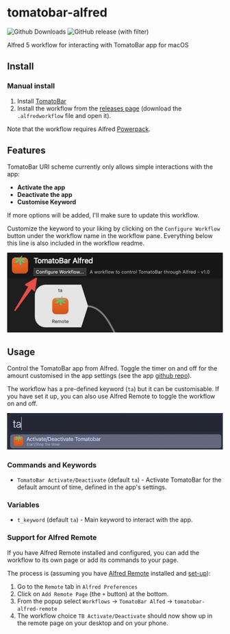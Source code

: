 # tomatobar-alfred

![Github Downloads](https://img.shields.io/github/downloads/andreatitolo/tomatobar-alfred/total) ![GitHub release (with filter)](https://img.shields.io/github/v/release/andreatitolo/tomatobar-alfred)

Alfred 5 workflow for interacting with TomatoBar app for macOS 

## Install

### Manual install
1. Install [TomatoBar](https://github.com/ivoronin/TomatoBar)
2. Install the workflow from the [releases page](https://github.com/andreatitolo/tomatobar-alfred/releases/latest) (download the `.alfredworkflow` file and open it).

Note that the workflow requires Alfred [Powerpack](https://www.alfredapp.com/powerpack).

## Features

TomatoBar URI scheme currently only allows simple interactions with the app:
- **Activate the app**
- **Deactivate the app**
- **Customise Keyword**

If more options will be added, I'll make sure to update this workflow.

Customize the keyword to your liking by clicking on the `Configure Workflow` button under the workflow name in the workflow pane. Everything below this line is also included in the workflow readme.

![Alfred customise workflow](images/configure_workflow.png)

## Usage
Control the TomatoBar app from Alfred. Toggle the timer on and off for the amount customised in the app settings (see the app [github repo](https://github.com/ivoronin/TomatoBar)).

The workflow has a pre-defined keyword (`ta`) but it can be customisable. If you have set it up, you can also use Alfred Remote to toggle the workflow on and off.

![Activate/Deactivate TomatoBar](images/ta_on_off.png)

### Commands and Keywords

- `TomatoBar Activate/Deactivate` (default `ta`) - Activate TomatoBar for the default amount of time, defined in the app's settings.

### Variables

- `t_keyword` (default `ta`) - Main keyword to interact with the app.

### Support for Alfred Remote

If you have Alfred Remote installed and configured, you can add the workflow to its own page or add its commands to your page.

The process is (assuming you have [Alfred Remote](https://www.alfredapp.com/help/remote/) installed and [set-up](https://www.alfredapp.com/help/remote/setting-up/)):

1. Go to the `Remote` tab in `Alfred Preferences`
2. Click on `Add Remote Page` (the `+` button) at the bottom.
3. From the popup select `Workflows` → `TomatoBar Alfed` → `tomatobar-alfred-remote`
4. The workflow choice `TB Activate/Deactivate` should now show up in the remote page on your desktop and on your phone.
